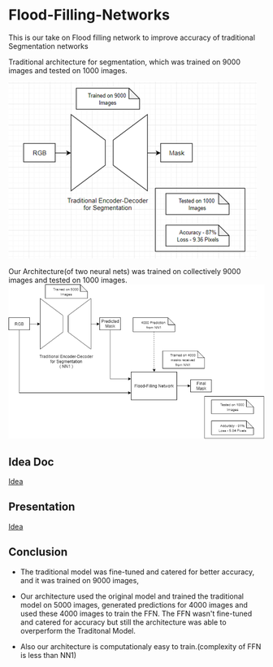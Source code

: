 # Flood-Filling-Networks

This is our take on Flood filling network to improve accuracy of traditional Segmentation networks

Traditional architecture for segmentation, which was trained on 9000 images and tested on 1000 images.

![NN1 Architecture](files/NN1_architecture.png)

Our Architecture(of two neural nets) was trained on collectively 9000 images and tested on 1000 images.
![FFN Architecture](files/FFN_architecture.png)

## Idea Doc
[Idea](https://github.com/hasagar97/Flood-Filling-Networks/tree/master/files/idea.pdf)



## Presentation
[Idea](https://github.com/hasagar97/Flood-Filling-Networks/tree/master/files/ppt.pdf)


## Conclusion

- The traditional model was fine-tuned and catered for better accuracy, and it was trained on 9000 images, 
- Our architecture used the original model and trained the traditional model on 5000 images, generated predictions for 4000 images and used these 4000 images to train the FFN. The FFN wasn't fine-tuned and catered for accuracy but still the architecture was able to overperform the Traditonal Model.

- Also our architecture is computationaly easy to train.(complexity of FFN is less than NN1)



